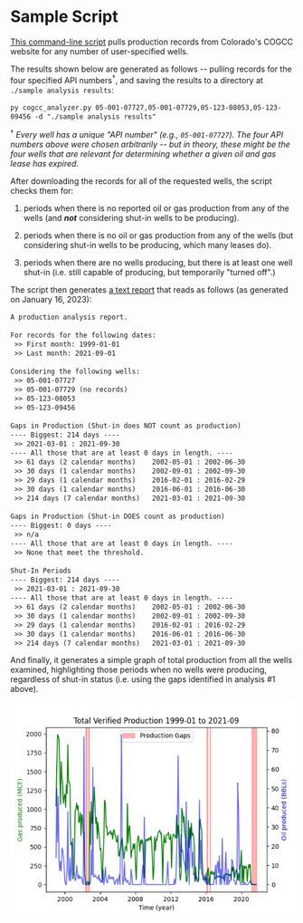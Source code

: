 
# Sample Script

[This command-line script](cogcc_analyzer.py) pulls production records
from Colorado's COGCC website for any number of user-specified wells.

The results shown below are generated as follows -- pulling records for
the four specified API numbers<sup>†</sup>, and saving the results to
a directory at `./sample analysis results`:

```
py cogcc_analyzer.py 05-001-07727,05-001-07729,05-123-08053,05-123-09456 -d "./sample analysis results"
```

<sup>†</sup> *Every well has a unique "API number" (e.g.,
`05-001-07727`). The four API numbers above were chosen arbitrarily --
but in theory, these might be the four wells that are relevant for
determining whether a given oil and gas lease has expired.*


After downloading the records for all of the requested wells, the script
checks them for:

1. periods when there is no reported oil or gas production from any of
    the wells (and *__not__* considering shut-in wells to be producing). 

2. periods when there is no oil or gas production from any of the wells
    (but considering shut-in wells to be producing, which many leases do).

3. periods when there are no wells producing, but there is at least one
    well shut-in (i.e. still capable of producing, but temporarily
    "turned off".)


The script then generates
[a text report](sample%20analysis%20results/production%20analysis.txt)
that reads as follows (as generated on January 16, 2023):

```
A production analysis report.

For records for the following dates:
 >> First month: 1999-01-01
 >> Last month: 2021-09-01

Considering the following wells:
 >> 05-001-07727
 >> 05-001-07729 (no records)
 >> 05-123-08053
 >> 05-123-09456

Gaps in Production (Shut-in does NOT count as production)
---- Biggest: 214 days ----
 >> 2021-03-01 : 2021-09-30
---- All those that are at least 0 days in length. ----
 >> 61 days (2 calendar months)    2002-05-01 : 2002-06-30
 >> 30 days (1 calendar months)    2002-09-01 : 2002-09-30
 >> 29 days (1 calendar months)    2016-02-01 : 2016-02-29
 >> 30 days (1 calendar months)    2016-06-01 : 2016-06-30
 >> 214 days (7 calendar months)   2021-03-01 : 2021-09-30

Gaps in Production (Shut-in DOES count as production)
---- Biggest: 0 days ----
 >> n/a
---- All those that are at least 0 days in length. ----
 >> None that meet the threshold.

Shut-In Periods
---- Biggest: 214 days ----
 >> 2021-03-01 : 2021-09-30
---- All those that are at least 0 days in length. ----
 >> 61 days (2 calendar months)    2002-05-01 : 2002-06-30
 >> 30 days (1 calendar months)    2002-09-01 : 2002-09-30
 >> 29 days (1 calendar months)    2016-02-01 : 2016-02-29
 >> 30 days (1 calendar months)    2016-06-01 : 2016-06-30
 >> 214 days (7 calendar months)   2021-03-01 : 2021-09-30
```

And finally, it generates a simple graph of total production from all
the wells examined, highlighting those periods when no wells were
producing, regardless of shut-in status (i.e. using the gaps identified
in analysis #1 above).

![gaps_graph](sample%20analysis%20results/gaps_graph.png)
